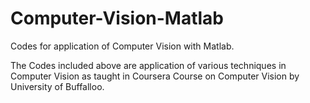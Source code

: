# Computer-Vision-Matlab
Codes for application of Computer Vision with Matlab.

The Codes included above are application of various techniques in Computer Vision as taught in Coursera Course on Computer Vision by University of Buffalloo.

